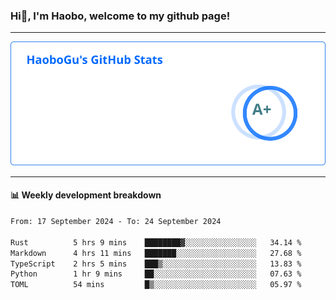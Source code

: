 <!--<h2 align="center"> Hi👋, I'm Haobo, welcome to my github page! </h2>-->
### Hi👋, I'm Haobo, welcome to my github page!
-------

<img href="https://github.com/HaoboGu" src="assets/stats.svg" alt="github stats" /> 

-------

#### 📊 **Weekly development breakdown**
<!--START_SECTION:waka-->

```txt
From: 17 September 2024 - To: 24 September 2024

Rust          5 hrs 9 mins    ████████▓░░░░░░░░░░░░░░░░   34.14 %
Markdown      4 hrs 11 mins   ███████░░░░░░░░░░░░░░░░░░   27.68 %
TypeScript    2 hrs 5 mins    ███▒░░░░░░░░░░░░░░░░░░░░░   13.83 %
Python        1 hr 9 mins     ██░░░░░░░░░░░░░░░░░░░░░░░   07.63 %
TOML          54 mins         █▒░░░░░░░░░░░░░░░░░░░░░░░   05.97 %
```

<!--END_SECTION:waka-->
<!--
backup url: https://github-readme-status-dusky-ten.vercel.app/api?username=HaoboGu&count_private=true&show_icons=true&theme=transparent&border_color=2f80ed
-->
<!--
**HaoboGu/HaoboGu** is a ✨ _special_ ✨ repository because its `README.md` (this file) appears on your GitHub profile.

Here are some ideas to get you started:

- 🔭 I’m currently working on AI-assisted programming tools
- 🌱 I’m currently learning ...
- 👯 I’m looking to collaborate on ...
- 🤔 I’m looking for help with ...
- 💬 Ask me about ...
- 📫 How to reach me: ...
- 😄 Pronouns: ...
- ⚡ Fun fact: ...
-->
